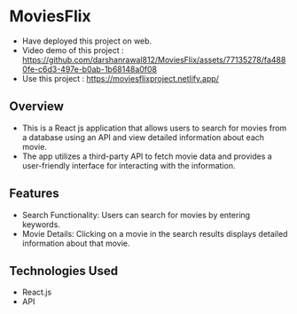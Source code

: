 # MoviesFlix

- Have deployed this project on web.
- Video demo of this project : https://github.com/darshanrawal812/MoviesFlix/assets/77135278/fa4880fe-c6d3-497e-b0ab-1b68148a0f08
- Use this project : https://moviesflixproject.netlify.app/

## Overview
- This is a React js application that allows users to search for movies from a database using an
  API and view detailed information about each movie. 
- The app utilizes a third-party API to fetch movie data and provides a user-friendly interface for
  interacting with the information.

## Features
- Search Functionality: Users can search for movies by entering keywords.
- Movie Details: Clicking on a movie in the search results displays detailed information about that
  movie.

## Technologies Used
- React.js
- API

